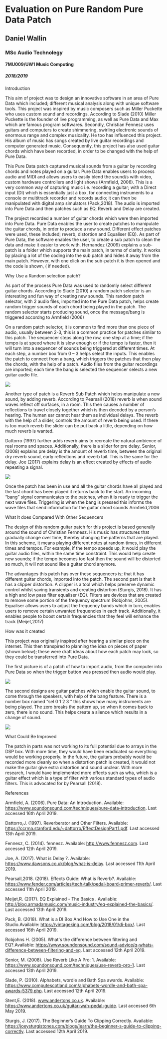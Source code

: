 # Evaluation on Pure Random Pure Data Patch

## Daniel Wallin


### MSc Audio Technolegy


#### 7MU009/UW1 Music Computing


##### 2018/2019

Introduction

This aim of  project was to design an innovative software in an area of Pure Data which included; different musical analysis along with unique software tools. This project was inspired by music composers such as Miller Puckette who uses custom sound and recordings. According to Slade (2010) Miller Puckette is the founder of live programming, as well as Pure Data and Max which are famous program softwares. Secondly, Christian Fennesz uses guitars and computers to create shimmering, swirling electronic sounds of enormous range and complex musicality. He too has influenced this project. His album of music has songs created by live guitar recordings and computer generated music. Consequently, this project has also used guitar chords which have been recorded, in order to be changed with the help of Pure Data.


This Pure Data patch captured musical sounds from a guitar by recording chords and notes played on a guitar. Pure Data enables users to process audio and MIDI and allows users to easily blend the sound/s with video, custom hardware controllers and light shows (Armfield, 2006). This is a very common way of capturing music i.e. recording a guitar; with a Direct input (DI) which is essentially just a box, for connecting instruments to a console or multitrack recorder and records audio; it can then be manipulated with digital amp simulators (Pack,2018). The audio is imported into Pure Data and then patches such as EQ, Reverb and Delay are created.


The project recorded a number of guitar chords which were then imported into Pure Data.
Pure Data enables the user to create patches to manipulate the guitar chords, in order to produce a new sound. Different effect patches were used, these included; reverb, distortion and Equaliser (EQ). As part of Pure Data, the software enables the user, to create a sub patch to clean the data and make it easier to work with. Hernandez (2009) explains  a sub-patch is a folder which supports the main patch, in terms of clarity. It works by placing a lot of the coding into the sub patch and hides it away from the main patch. However, with one click on the sub-patch it is then opened and the code is shown, ( if needed).

Why Use a Random selection patch?

As part of the process Pure Data was used to randomly select different guitar chords. According to Slade (2010) a random patch selector is an interesting and fun way of creating new sounds. This random patch selector, with 2 audio files, imported into the Pure Data patch, helps create random trigger sounds of each chord being played in the patch. The random selector starts producing sound, once the message/bang is triggered accordng to Armfield (2006)

		
On a random patch selector, it is common to find more than one piece of audio, usually between 2-3, this is a common practice for patches similar to this patch. The sequencer steps along the row, one step at a time;  if the tempo is at speed where it is slow enough or if the tempo is faster, then it will turn into a sequencer of sounds being triggered at different times.
At each step, a number box from 0 – 3 helps select the inputs. This enables the patch to connect from a bang, which triggers the patches that then play the chords, with the help of a patch. Audio files from the guitar recordings are imported; each time the bang is selected the sequencer selects a new guitar audio file. 

![](1209826_13-05-2019_17-18-51_3.png)


Another type of patch is a Reverb Sub Patch which helps manipulate a new sound, by adding reverb. According to Pearsall (2018) reverb is when sound waves reflect off surfaces, in a room. This then causes a number of reflections to travel closely together which is then decoded by a person’s hearing. The human ear cannot hear them as individual delays. The reverb with the help of a slider, controls the amount of reverb being used. If there is too much reverb the slider can be put back a little, depending on how much reverb is wanted. 

Dattorro (1997) further adds reverb aims to recreate the natural ambience of real rooms and spaces. Additionally, there is a slider for pre delay. Senior, (2008) explains pre delay is the amount of reverb time, between the original dry reverb sound, early reflections and reverb tail. This is the same for the delay. Joe (2017) explains delay is an effect created by effects of audio repeating a signal.

![](1209826_13-05-2019_17-18-51_1.png)

Once the patch has been in use and all the guitar chords have all played and the last chord has been played it returns back to the start. An incoming “bang” signal communicates to the patches, when it is ready to trigger the next wave files. Triggering is when the bang is pressed this informs the wave files that send information for the guitar chord sounds Armfield,2006

What It does Compared With Other Sequencers

The design of this random guitar patch for this project is based generally around the sound of Christian Fernnesz. His music has structures that gradually change over time, thereby changing the patterns that are played. In this scheme, it means playing different notes at random times, in different times and tempos. For example, if the tempo speeds up, it would play the guitar audio files, within the same time constraint. This would help create new sounds; if the tempo becomes too fast then the sound will be distorted so much, it will not sound like a guitar chord anymore.

The advantages this patch has over these sequencers is; that it has different guitar chords, imported into the patch. The second part is that it has a clipper distortion. A clipper is a tool which helps preserve dynamic control whilst saving transients and creating distortion (Sturgis, 2018). It has a high and low pass filter equaliser (EQ). Filters are devices that are created to remove some portion of the frequency spectrum (Robjohns, 2005). Equaliser allows users to adjust the frequency bands which in turn, enables users to remove certain unwanted frequencies in each track. Additionally, it enables people to boost certain frequencies that they feel will enhance the track (Meijet,2017)



How was it created

This project was originally inspired after hearing a similar piece on the internet. This then transpired to planning the idea on pieces of paper (shown below); these were draft ideas about how each patch may look, so they could be transferred into Pure Data.


The first picture is of a patch of how to import audio, from the computer into Pure Data so when the trigger button was pressed then audio would play.

![](1209826_13-05-2019_17-18-51.png) 

The second designs are guitar patches which enable the guitar sound, to come through the speakers, with help of the bang feature.  There is a number box named “sel 0 1 2 3 “ this shows how many instruments are being played. The zero breaks the pattern up, so when it comes back to zero, there is no sound. This helps create a silence which results in a change of sound.

![](1209826_13-05-2019_17-18-51_3.png)


What Could Be Improved 

The patch in parts was not working to its full potential due to arrays in the DSP box. With more time, they would have been eradicated so everything would be working properly. In the future, the guitars probably would be recorded more cleanly so when a distortion patch is created, it would not make the guitar give extra distortion and sound unclear. With more research, I would have implemented more effects such as wha, which is a guitar effect which is a type of filter with various standard types of audio filters. This is advocated for by Pearsall (2018).




















References

Armfield, A. (2006). Pure Data: An Introduction. Available: https://www.soundonsound.com/techniques/pure-data-introduction. Last accessed 16th April 2019.

Dattorro,J. (1997). Reverberator and Other Filters. Available: https://ccrma.stanford.edu/~dattorro/EffectDesignPart1.pdf. Last accessed 13th April 2019.

Fennesz, C. (2014). fennesz. Available: http://www.fennesz.com. Last accessed 12th April 2019.

Joe, A. (2017). What is Delay ?. Available: https://www.dawsons.co.uk/blog/what-is-delay. Last accessed 11th April 2019.

Pearsall,2018. (2018). Effects Guide: What is Reverb?. Available: https://www.fender.com/articles/tech-talk/pedal-board-primer-reverb/. Last accessed 11th April 2019.

Meijet,R. (2017). EQ Explained - The Basics . Available: http://blog.armadamusic.com/music-industry/eq-explained-the-basics/. Last accessed 13th April 2019.

Pack, B. (2018). What is a DI Box And How to Use One in the Studio.Available: https://vintageking.com/blog/2018/01/di-box/. Last accessed 16th April 2019.

Robjohns H. (2005). What's the difference between filtering and EQ?.Available: https://www.soundonsound.com/sound-advice/q-whats-difference-between-filtering-and-eq. Last accessed 12th April 2019.

Senior, M. (2008). Use Reverb Like A Pro: 1. Available: https://www.soundonsound.com/techniques/use-reverb-pro-1. Last accessed 13th April 2019.

Slade, P. (2010). Alphabets, wordle and Bath Spa awards. Available: https://www.computescotland.com/alphabets-wordle-and-bath-spa-awards-5379.php. Last accessed 12th April 2019.

Stent,E. (2018). www.andertons.co.uk. Available: https://www.andertons.co.uk/guitar-wah-pedal-guide. Last accessed 6th May 2019.

Sturgis, J. (2017). The Beginner’s Guide To Clipping Correctly. Available: https://joeysturgistones.com/blogs/learn/the-beginner-s-guide-to-clipping-correctly. Last accessed 12th April 2019.
